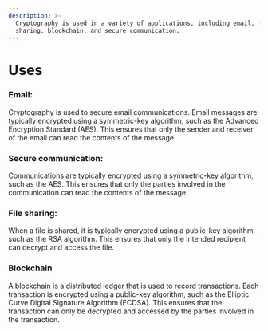 ```yaml
---
description: >-
  Cryptography is used in a variety of applications, including email, file
  sharing, blockchain, and secure communication.
---
```


# Uses

### Email:

Cryptography is used to secure email communications. Email messages are typically encrypted using a symmetric-key algorithm, such as the Advanced Encryption Standard (AES). This ensures that only the sender and receiver of the email can read the contents of the message.

### Secure communication:

&#x20;Communications are typically encrypted using a symmetric-key algorithm, such as the AES. This ensures that only the parties involved in the communication can read the contents of the message.

### File sharing:

When a file is shared, it is typically encrypted using a public-key algorithm, such as the RSA algorithm. This ensures that only the intended recipient can decrypt and access the file.

### Blockchain

A blockchain is a distributed ledger that is used to record transactions. Each transaction is encrypted using a public-key algorithm, such as the Elliptic Curve Digital Signature Algorithm (ECDSA). This ensures that the transaction can only be decrypted and accessed by the parties involved in the transaction.

